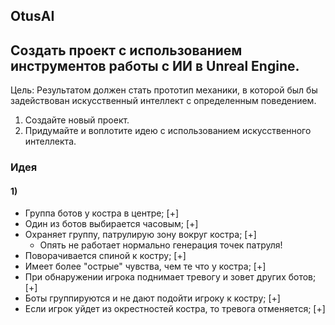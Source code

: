 ## OtusAI
 
## Создать проект с использованием инструментов работы с ИИ в Unreal Engine.

Цель:
Результатом должен стать прототип механики, в которой был бы задействован искусственный интеллект с определенным поведением.

1. Создайте новый проект.
2. Придумайте и воплотите идею с использованием искусственного интеллекта.

### Идея

#### 1)
* Группа ботов у костра в центре; [+]
* Один из ботов выбирается часовым; [+]
* Охраняет группу, патрулирую зону вокруг костра; [+]
	- Опять не работает нормально генерация точек патруля!
* Поворачивается спиной к костру; [+]
* Имеет более "острые" чувства, чем те что у костра; [+]
* При обнаружении игрока поднимает тревогу и зовет других ботов; [+]
* Боты группируются и не дают подойти игроку к костру; [+]
* Если игрок уйдет из окрестностей костра, то тревога отменяется; [+]
